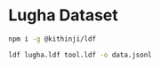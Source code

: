 # Lugha Dataset

```bash
npm i -g @kithinji/ldf
```

```bash
ldf lugha.ldf tool.ldf -o data.jsonl
```